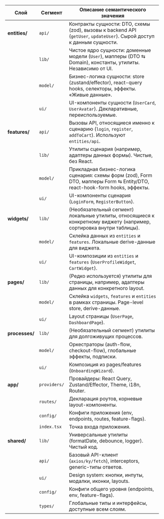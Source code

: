 | **Слой**       | **Сегмент**  | **Описание семантического значения**                                                                                      |
| -------------- | ------------ | ------------------------------------------------------------------------------------------------------------------------- |
| **entities/**  | `api/`       | Контракты сущности: DTO, схемы (zod), вызовы к backend API (`getUser`, `updateUser`). Сырой доступ к данным сущности.     |
|                | `lib/`       | Чистое ядро сущности: доменные модели (`User`), мапперы (DTO ⇆ Domain), константы, утилиты. Независимо от UI.             |
|                | `model/`     | Бизнес-логика сущности: store (zustand/effector), react-query hooks, селекторы, эффекты. «Живые данные».                  |
|                | `ui/`        | UI-компоненты сущности (`UserCard`, `UserAvatar`). Декларативные, переиспользуемые.                                       |
| **features/**  | `api/`       | Вызовы API, относящиеся именно к сценарию (`login`, `register`, `addToCart`). Используют `entities/api`.                  |
|                | `lib/`       | Утилиты сценария (например, адаптеры данных формы). Чистые, без React.                                                    |
|                | `model/`     | Прикладная бизнес-логика сценария: схемы форм (zod), Form DTO, мапперы Form ⇆ Entity/DTO, react-hook-form hooks, эффекты. |
|                | `ui/`        | UI-компоненты сценария (`LoginForm`, `RegisterButton`).                                                                   |
| **widgets/**   | `lib/`       | (Необязательный сегмент) локальные утилиты, относящиеся к конкретному виджету (например, сортировка внутри таблицы).      |
|                | `model/`     | Склейка данных из `entities` и `features`. Локальные derive-данные для виджета.                                           |
|                | `ui/`        | UI-композиции из `entities` и `features` (`UserProfileWidget`, `CartWidget`).                                             |
| **pages/**     | `lib/`       | (Редко используется) утилиты для страницы, например, адаптеры данных для конкретного layout.                              |
|                | `model/`     | Склейка `widgets`, `features` и `entities` в рамках страницы. Page-level store, derive-данные.                            |
|                | `ui/`        | Layout страницы (`UserPage`, `DashboardPage`).                                                                            |
| **processes/** | `lib/`       | (Необязательный сегмент) утилиты для долгоживущих процессов.                                                              |
|                | `model/`     | Оркестраторы (auth-flow, checkout-flow), глобальные эффекты, подписки.                                                    |
|                | `ui/`        | Композиция из pages/features (`OnboardingWizard`).                                                                        |
| **app/**       | `providers/` | Провайдеры: React Query, Zustand/Effector, Theme, i18n, Router.                                                           |
|                | `routes/`    | Декларация роутов, корневые layout-компоненты.                                                                            |
|                | `config/`    | Конфиги приложения (env, endpoints, routes, feature-flags).                                                               |
|                | `index.tsx`  | Точка входа приложения.                                                                                                   |
| **shared/**    | `lib/`       | Универсальные утилиты (formatDate, debounce, logger). Чистый код.                                                         |
|                | `api/`       | Базовый API-клиент (`axios/ky/fetch`), interceptors, generic-типы ответов.                                                |
|                | `ui/`        | Design system: кнопки, инпуты, модалки, иконки, layouts.                                                                  |
|                | `config/`    | Конфиги общего уровня (endpoints, env, feature-flags).                                                                    |
|                | `types/`     | Глобальные типы и интерфейсы, доступные всем слоям.                                                                       |

